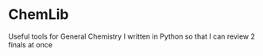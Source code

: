 # ChemLib
 Useful tools for General Chemistry I written in Python so that I can review 2 finals at once
